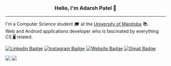 <h3 align="center"> Hello, I'm Adarsh Patel 👋</h3>

---

I'm a Computer Science student 🎓 at the [University of Manitoba](https://umanitoba.ca/) 📚.<br> Web and Android applications developer who is fascinated by everything CS 🖥️ related.


[![Linkedin Badge](https://img.shields.io/badge/-Adarsh.Patel-blue?style=flat-square&logo=Linkedin&logoColor=white&link=https://www.linkedin.com/in/adarsh-patel-91134b193/)](https://www.linkedin.com/in/adarsh-patel-91134b193/)
[![Instagram Badge](https://img.shields.io/badge/-pateladarsh001-e4405f?style=flat-square&logo=Instagram&logoColor=white&link=https://www.instagram.com/pateladarsh001/)](https://www.instagram.com/pateladarsh001/)
[![Website Badge](https://img.shields.io/badge/-pateladarsh001.github.io-3F51B5?style=flat-square&logo=HTML5&logoColor=white&link=https://pateladarsh001.github.io/)](https://pateladarsh001.github.io/)
[![Gmail Badge](https://img.shields.io/badge/-pateladarsh001.gmail.com-B03A2E?style=flat-square&logo=Gmail&logoColor=white&link=mailto:pateladarsh001@gmail.com)](mailto:pateladarsh001@gmail.com)



<img src = "https://github-readme-stats.vercel.app/api?username=pateladarsh001&show_icons=true&theme=tokyonight&line_height=27"> <img src = "https://github-readme-stats.vercel.app/api/top-langs/?username=pateladarsh001&theme=tokyonight&line_height=30">

